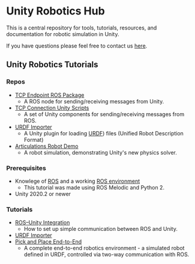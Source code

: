# Unity Robotics Hub

This is a central repository for tools, tutorials, resources, and documentation for robotic simulation in Unity.

If you have questions please feel free to contact us [here](mailto:unity-robotics@unity3d.com).

## Unity Robotics Tutorials

### Repos
- [TCP Endpoint ROS Package](https://github.com/Unity-Technologies/ROS_TCP_Endpoint)
	- A ROS node for sending/receiving messages from Unity.
- [TCP Connection Unity Scripts](https://github.com/Unity-Technologies/ROS-TCP-Connector)
	- A set of Unity components for sending/receiving messages from ROS. 
- [URDF Importer](https://github.cds.internal.unity3d.com/unity/URDF-Importer)
	- A Unity plugin for loading [URDF](http://wiki.ros.org/urdf)) files (Unified Robot Description Format)
- [Articulations Robot Demo](https://github.com/Unity-Technologies/articulations-robot-demo)
	- A robot simulation, demonstrating Unity's new physics solver.

### Prerequisites
- Knowlege of [ROS](https://www.ros.org/) and a working [ROS environment](https://www.ros.org/install/)
	- This tutorial was made using ROS Melodic and Python 2.
- Unity 2020.2 or newer

### Tutorials
- [ROS–Unity Integration](tutorials/ros_unity_integration/README.md)
	- How to set up simple communication between ROS and Unity.
- [URDF Importer](tutorials/urdf_importer/urdf_tutorial.md)
- [Pick and Place End-to-End](tutorials/pick_and_place/README.md)
	- A complete end-to-end robotics environment - a simulated robot defined in URDF, controlled via two-way communication with ROS.